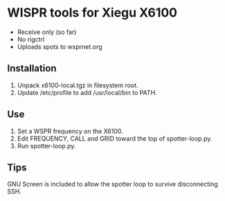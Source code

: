 # WISPR tools for Xiegu X6100

* Receive only (so far)
* No rigctrl
* Uploads spots to wsprnet.org

## Installation

1. Unpack x6100-local.tgz in filesystem root.
2. Update /etc/profile to add /usr/local/bin to PATH.

## Use

1. Set a WSPR frequency on the X6100.
2. Edit FREQUENCY, CALL and GRID toward the top of spotter-loop.py.
3. Run spotter-loop.py.

## Tips

GNU Screen is included to allow the spotter loop to survive disconnecting SSH.
